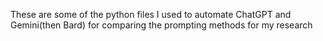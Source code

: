 These are some of the python files I used to automate ChatGPT and Gemini(then Bard) for comparing the prompting methods for my research
